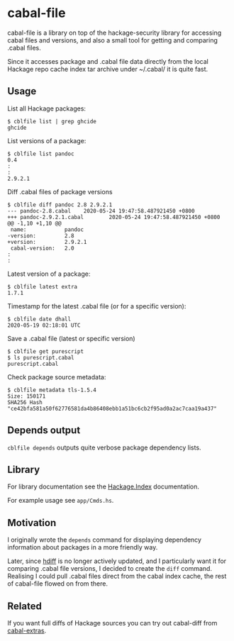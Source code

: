 # cabal-file

cabal-file is a library on top of the hackage-security library for accessing
cabal files and versions, and also a small tool for getting and comparing
.cabal files.

Since it accesses package and .cabal file data directly from
the local Hackage repo cache index tar archive under ~/.cabal/ it is quite fast.

## Usage
List all Hackage packages:
```
$ cblfile list | grep ghcide
ghcide
```

List versions of a package:
```
$ cblfile list pandoc
0.4
:
:
2.9.2.1
```

Diff .cabal files of package versions
```
$ cblfile diff pandoc 2.8 2.9.2.1
--- pandoc-2.8.cabal    2020-05-24 19:47:58.487921450 +0800
+++ pandoc-2.9.2.1.cabal        2020-05-24 19:47:58.487921450 +0800
@@ -1,10 +1,10 @@
 name:            pandoc
-version:         2.8
+version:         2.9.2.1
 cabal-version:   2.0
:
:
```

Latest version of a package:
```
$ cblfile latest extra
1.7.1
```

Timestamp for the latest .cabal file (or for a specific version):
```
$ cblfile date dhall
2020-05-19 02:18:01 UTC
```

Save a .cabal file (latest or specific version)
```
$ cblfile get purescript
$ ls purescript.cabal
purescript.cabal
```

Check package source metadata:
```
$ cblfile metadata tls-1.5.4
Size: 150171
SHA256 Hash "ce42bfa581a50f62776581da4b86408ebb1a51bc6cb2f95ad0a2ac7caa19a437"
```

## Depends output
`cblfile depends` outputs quite verbose package dependency lists.

## Library
For library documentation see the [Hackage.Index](https://hackage.haskell.org/package/cabal-file/docs/Hackage-Index.html) documentation.

For example usage see `app/Cmds.hs`.

## Motivation
I originally wrote the `depends` command for displaying dependency information
about packages in a more friendly way.

Later, since [hdiff](http://hdiff.luite.com/) is no longer actively updated,
and I particularly want it for comparing .cabal file versions,
I decided to create the `diff` command.
Realising I could pull .cabal files direct from the cabal index cache,
the rest of cabal-file flowed on from there.

## Related
If you want full diffs of Hackage sources you can try out cabal-diff from
[cabal-extras](https://github.com/phadej/cabal-extras).

